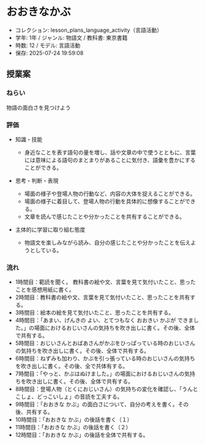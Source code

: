 # おおきなかぶ

- コレクション: lesson_plans_language_activity（言語活動）
- 学年: 1年 / ジャンル: 物語文 / 教科書: 東京書籍
- 時数: 12 / モデル: 言語活動
- 保存: 2025-07-24 19:59:08

## 授業案

### ねらい
物語の面白さを見つけよう

### 評価

- 知識・技能
  - 身近なことを表す語句の量を増し、話や文章の中で使うとともに、言葉には意味による語句のまとまりがあることに気付き、語彙を豊かにすることができる。

- 思考・判断・表現
  - 場面の様子や登場人物の行動など、内容の大体を捉えることができる。
  - 場面の様子に着目して、登場人物の行動を具体的に想像することができる。
  - 文章を読んで感じたことや分かったことを共有することができる。

- 主体的に学習に取り組む態度
  - 物語文を楽しみながら読み、自分の感じたことや分かったことを伝えようとしている。

### 流れ

- 1時間目：範読を聞く。
教科書の絵や文、言葉を見て気付いたこと、思ったことを感想用紙に書く。
- 2時間目：教科書の絵や文、言葉を見て気付いたこと、思ったことを共有する。
- 3時間目：絵本の絵を見て気付いたこと、思ったことを共有する。
- 4時間目：「あまい、げんきの よい、とてつもなく おおきい かぶが できました。」の場面におけるおじいさんの気持ちを吹き出しに書く。その後、全体で共有する。
- 5時間目：おじいさんとおばあさんがかぶをひっぱっている時のおじいさんの気持ちを吹き出しに書く。その後、全体で共有する。
- 6時間目：ねずみも加わり、かぶを引っ張っている時のおじいさんの気持ちを吹き出しに書く。その後、全で共体有する。
- 7時間目：「やっと、かぶはぬけました。」の場面におけるおじいさんの気持ちを吹き出しに書く。その後、全体で共有する。
- 8時間目：登場人物（とくにおじいさん）の気持ちの変化を確認し、「うんとこしょ、どっこいしょ」の音読を工夫する。
- 9時間目：「おおきな かぶ」の面白さについて、自分の考えを書く。その後、共有する。
- 10時間目：「おおきな かぶ」の後話を書く（１）
- 11時間目：「おおきな かぶ」の後話を書く（２）
- 12時間目：「おおきな かぶ」の後話を全体で共有する。